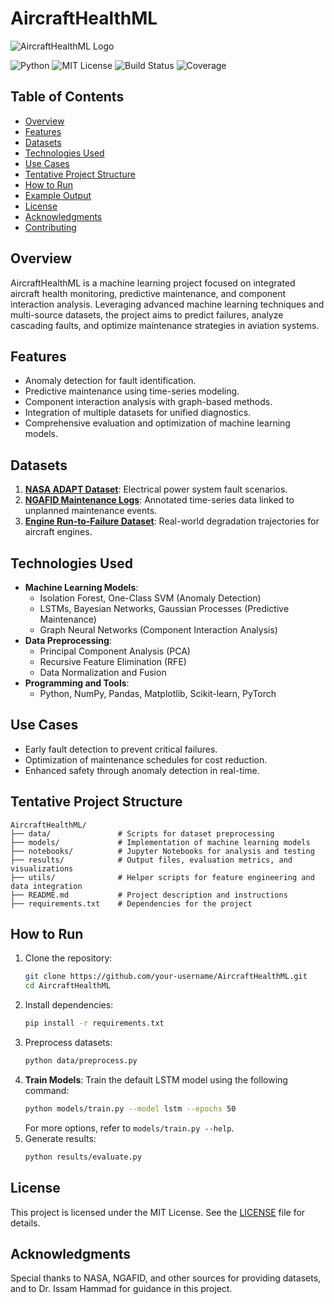 # **AircraftHealthML**
![AircraftHealthML Logo](path/to/logo.png)

![Python](https://img.shields.io/badge/Python-3.8%2B-blue)
![MIT License](https://img.shields.io/badge/License-MIT-green)
![Build Status](https://img.shields.io/badge/build-passing-brightgreen)
![Coverage](https://img.shields.io/badge/coverage-90%25-brightgreen)

## **Table of Contents**
- [Overview](#overview)
- [Features](#features)
- [Datasets](#datasets)
- [Technologies Used](#technologies-used)
- [Use Cases](#use-cases)
- [Tentative Project Structure](#tentative-project-structure)
- [How to Run](#how-to-run)
- [Example Output](#example-output)
- [License](#license)
- [Acknowledgments](#acknowledgments)
- [Contributing](#contributing)

## **Overview**
AircraftHealthML is a machine learning project focused on integrated aircraft health monitoring, predictive maintenance, and component interaction analysis. Leveraging advanced machine learning techniques and multi-source datasets, the project aims to predict failures, analyze cascading faults, and optimize maintenance strategies in aviation systems.

## **Features**
- Anomaly detection for fault identification.
- Predictive maintenance using time-series modeling.
- Component interaction analysis with graph-based methods.
- Integration of multiple datasets for unified diagnostics.
- Comprehensive evaluation and optimization of machine learning models.

## **Datasets**
1. **[NASA ADAPT Dataset](https://www.nasa.gov/feature/adapt-dataset)**: Electrical power system fault scenarios.
2. **[NGAFID Maintenance Logs](https://www.ngafid.org/)**: Annotated time-series data linked to unplanned maintenance events.
3. **[Engine Run-to-Failure Dataset](https://data.nasa.gov/)**: Real-world degradation trajectories for aircraft engines.

## **Technologies Used**
- **Machine Learning Models**:
  - Isolation Forest, One-Class SVM (Anomaly Detection)
  - LSTMs, Bayesian Networks, Gaussian Processes (Predictive Maintenance)
  - Graph Neural Networks (Component Interaction Analysis)
- **Data Preprocessing**:
  - Principal Component Analysis (PCA)
  - Recursive Feature Elimination (RFE)
  - Data Normalization and Fusion
- **Programming and Tools**:
  - Python, NumPy, Pandas, Matplotlib, Scikit-learn, PyTorch

## **Use Cases**
- Early fault detection to prevent critical failures.
- Optimization of maintenance schedules for cost reduction.
- Enhanced safety through anomaly detection in real-time.

## **Tentative Project Structure**
```
AircraftHealthML/
├── data/               # Scripts for dataset preprocessing
├── models/             # Implementation of machine learning models
├── notebooks/          # Jupyter Notebooks for analysis and testing
├── results/            # Output files, evaluation metrics, and visualizations
├── utils/              # Helper scripts for feature engineering and data integration
├── README.md           # Project description and instructions
├── requirements.txt    # Dependencies for the project
```

## **How to Run**
1. Clone the repository:
   ```bash
   git clone https://github.com/your-username/AircraftHealthML.git
   cd AircraftHealthML
   ```
2. Install dependencies:
   ```bash
   pip install -r requirements.txt
   ```
3. Preprocess datasets:
   ```bash
   python data/preprocess.py
   ```
4. **Train Models**:
   Train the default LSTM model using the following command:
   ```bash
   python models/train.py --model lstm --epochs 50
   ```
   For more options, refer to `models/train.py --help`.
5. Generate results:
   ```bash
   python results/evaluate.py
   ```

## **License**
This project is licensed under the MIT License. See the [LICENSE](LICENSE) file for details.

## **Acknowledgments**
Special thanks to NASA, NGAFID, and other sources for providing datasets, and to Dr. Issam Hammad for guidance in this project.
